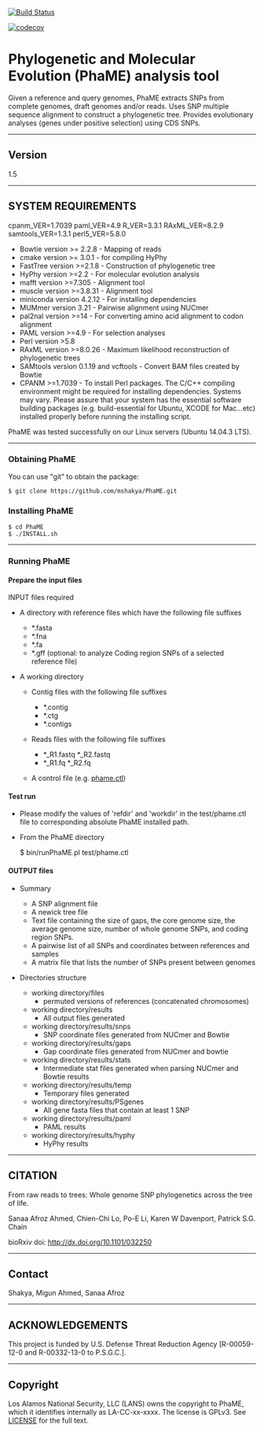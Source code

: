 [![Build Status](https://travis-ci.org/mshakya/PhaME.svg?branch=master)](https://travis-ci.org/mshakya/PhaME)

[![codecov](https://codecov.io/gh/mshakya/PhaME/branch/master/graph/badge.svg)](https://codecov.io/gh/mshakya/PhaME)

# Phylogenetic and Molecular Evolution (PhaME) analysis tool

Given a reference and query genomes, PhaME extracts SNPs from complete genomes, draft genomes and/or reads.
Uses SNP multiple sequence alignment to construct a phylogenetic tree.
Provides evolutionary analyses (genes under positive selection) using CDS SNPs.


--------------------------------------------------------------
## Version
1.5

--------------------------------------------------------------
## SYSTEM REQUIREMENTS


cpanm_VER=1.7039
paml_VER=4.9
R_VER=3.3.1
RAxML_VER=8.2.9
samtools_VER=1.3.1
perl5_VER=5.8.0

* Bowtie version >= 2.2.8 - Mapping of reads
* cmake version >= 3.0.1 - for compiling HyPhy
* FastTree version >=2.1.8 - Construction of phylogenetic tree
* HyPhy version >=2.2 - For molecular evolution analysis
* mafft version >=7.305 - Alignment tool
* muscle version >=3.8.31 - Alignment tool
* miniconda version 4.2.12 - For installing dependencies
* MUMmer version 3.21 - Pairwise alignment using NUCmer
* pal2nal version >=14 - For converting amino acid alignment to codon alignment
* PAML version >=4.9 - For selection analyses
* Perl version >5.8
* RAxML version >=8.0.26 - Maximum likelihood reconstruction of phylogenetic trees
* SAMtools version 0.1.19 and vcftools - Convert BAM files created by Bowtie
* CPANM >=1.7039 - To install Perl packages.
The C/C++ compiling environment might be required for installing dependencies. Systems may vary. Please assure that your system has the essential software building packages (e.g. build-essential for Ubuntu, XCODE for Mac...etc) installed properly before running the installing script.

PhaME was tested successfully on our Linux servers (Ubuntu 14.04.3 LTS).

--------------------------------------------------------------
### Obtaining PhaME

You can use "git" to obtain the package:

    $ git clone https://github.com/mshakya/PhaME.git

### Installing PhaME

    $ cd PhaME
    $ ./INSTALL.sh

--------------------------------------------------------------
### Running PhaME

#### Prepare the input files
INPUT files required

* A directory with reference files which have the following file suffixes
  - *.fasta
  - *.fna
  - *.fa
  - *.gff  (optional: to analyze Coding region SNPs of a selected reference file)

* A working directory
  - Contig files with the following file suffixes
     - *.contig
     - *.ctg
     - *.contigs

  - Reads files with the following file suffixes
     - *_R1.fastq *_R2.fastq
     - *_R1.fq *_R2.fq

  - A control file (e.g. [phame.ctl](https://raw.githubusercontent.com/LANL-Bioinformatics/PhaME/master/phame.ctl))

#### Test run

* Please modify the values of 'refdir' and 'workdir' in the test/phame.ctl file to corresponding absolute PhaME installed path.

* From the PhaME directory

    $ bin/runPhaME.pl test/phame.ctl

#### OUTPUT files

* Summary
  - A SNP alignment file
  - A newick tree file
  - Text file containing the size of gaps, the core genome size, the average genome size, number of whole genome SNPs, and coding region SNPs.
  - A pairwise list of all SNPs and coordinates between references and samples
  - A matrix file that lists the number of SNPs present between genomes

* Directories structure
  - working directory/files
      - permuted versions of references (concatenated chromosomes)
  - working directory/results
      - All output files generated
  - working directory/results/snps
      - SNP coordinate files generated from NUCmer and Bowtie
  - working directory/results/gaps
      - Gap coordinate files generated from NUCmer and bowtie
  - working directory/results/stats
      - Intermediate stat files generated when parsing NUCmer and Bowtie results
  - working directory/results/temp
      - Temporary files generated
  - working directory/results/PSgenes
      - All gene fasta files  that contain at least 1 SNP
  - working directory/results/paml
      - PAML results
  - working directory/results/hyphy
      - HyPhy results




--------------------------------------------------------------
## CITATION

From raw reads to trees: Whole genome SNP phylogenetics across the tree of life.

Sanaa Afroz Ahmed, Chien-Chi Lo, Po-E Li, Karen W Davenport, Patrick S.G. Chain

bioRxiv doi: http://dx.doi.org/10.1101/032250

--------------------------------------------------------------
## Contact

Shakya, Migun <migun at lanl.gov>
Ahmed, Sanaa Afroz <sahmed at lanl.gov>

--------------------------------------------------------------
## ACKNOWLEDGEMENTS
This project is funded by U.S. Defense Threat Reduction Agency [R-00059-12-0 and R-00332-13-0 to P.S.G.C.].

--------------------------------------------------------------
## Copyright

Los Alamos National Security, LLC (LANS) owns the copyright to PhaME, which it identifies internally as LA-CC-xx-xxxx.  The license is GPLv3.  See [LICENSE](https://github.com/losalamos/PhaME/blob/master/LICENSE) for the full text.

